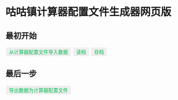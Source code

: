 # 咕咕镇计算器配置文件生成器网页版
## 最初开始

<input type="button" id="newkfin" value="从计算器配置文件导入数据">
<input type="button" id="loadcard" value="读档">
<input type="button" id="savecard" value="存档">

## 最后一步
<input type="button" id="newkfin" value="导出数据为计算器配置文件">

<script type="text/javascript" src="https://sticker.inari.site/js/jquery.min.user.js"></script>
<script>
const
addpoint=`if(value<0){value=0}else if(value>2800){value=2800;}else{value=Math.floor(value);};`
,lvCheck=`if(value==0){value=0}else if(value<100){value=100;}else if(value>850){value=850;}else{value=Math.floor(value);};`
,haloCheck=`if(value<0){value=0}else if(value>400){value=400;}else{value=Math.floor(value);};`
,jewelrypt=`if(value<0){value=0}else if(value>80){value=80;}else{value=Math.floor(value);};`
,jewelryptg=`if(value<0){value=0}else if(value>10){value=10;}else{value=Math.floor(value);};`
,skillList=`
<option value="NULL">未选择</option>
<option disabled>0点</option>
<option value="SHI">启程之誓</option>
<option value="XIN">启程之心</option>
<option value="FENG">启程之风</option>
<option value="TIAO">等级挑战</option>
<option value="YA">等级压制</option>
<option disabled>20点</option>
<option value="BI">破壁之心</option>
<option value="MO">破魔之心</option>
<option value="DUN">复合护盾</option>
<option value="XUE">鲜血渴望</option>
<option value="XIAO">削骨之痛</option>
<option value="SHENG">圣盾祝福</option>
<option value="E">恶意抽奖</option>
<option disabled>30点</option>
<option value="SHANG">伤口恶化</option>
<option value="SHEN">精神创伤</option>
<option value="CI">铁甲尖刺</option>
<option value="REN">忍无可忍</option>
<option value="RE">热血战魂</option>
<option value="DIAN">点到为止</option>
<option value="WU">午时已到</option>
<option value="ZHI">纸薄命硬</option>
<option disabled>100点</option>
<option value="FEI">沸血之志</option>
<option value="BO">波澜不惊</option>
<option value="JU">飓风之力</option>
<option value="HONG">红蓝双刺</option>
<option value="JUE">荧光护盾</option>
<option value="HOU">后发制人</option>
<option value="DUNH">钝化锋芒</option>
<option value="ZI">自信回头</option>`
,cardList=`
<option value="WU">舞</option>
<option value="MO">默</option>
<option value="LIN">琳</option>
<option value="AI">艾</option>
<option value="MENG">梦</option>
<option value="WEI">薇</option>
<option value="YI">伊</option>
<option value="MING">冥</option>
<option value="MIN">命</option>
<option value="XI">希</option>
<option value="XIA">霞</option>
<option value="NAN">无</option>`
,plusList=`
<option value="0">0</option>
<option value="1">1</option>
<option value="2">2</option>
<option value="3">3</option>
<option value="4">4</option>
<option value="5">5</option>
<option value="6">6</option>
<option value="7">7</option>
<option value="8">8</option>
<option value="9">9</option>
<option value="10">10</option>`
,cskiList=`
<option value="2">2</option>
<option value="3">3</option>
<option value="4">4</option>
<option value="5">5</option>
<option value="6">6</option>
<option value="0">0</option>`
,unskill=`
<p><input type="checkbox" class="unskill" id="SHI">启程之誓
<input type="checkbox" class="unskill" id="XIN">启程之心
<input type="checkbox" class="unskill" id="FENG">启程之风
<input type="checkbox" class="unskill" id="TIAO">等级挑战
<input type="checkbox" class="unskill" id="YA">等级压制</p><p>
<input type="checkbox" class="unskill" id="BI">破壁之心
<input type="checkbox" class="unskill" id="MO">破魔之心
<input type="checkbox" class="unskill" id="DUN">复合护盾
<input type="checkbox" class="unskill" id="XUE">鲜血渴望
<input type="checkbox" class="unskill" id="XIAO">削骨之痛
<input type="checkbox" class="unskill" id="SHENG">圣盾祝福
<input type="checkbox" class="unskill" id="E">恶意抽奖</p><p>
<input type="checkbox" class="unskill" id="SHANG">伤口恶化
<input type="checkbox" class="unskill" id="SHEN">精神创伤
<input type="checkbox" class="unskill" id="CI">铁甲尖刺
<input type="checkbox" class="unskill" id="REN">忍无可忍
<input type="checkbox" class="unskill" id="RE">热血战魂
<input type="checkbox" class="unskill" id="DIAN">点到为止
<input type="checkbox" class="unskill" id="WU">午时已到
<input type="checkbox" class="unskill" id="ZHI">纸薄命硬</p><p>
<input type="checkbox" class="unskill" id="FEI">沸血之志
<input type="checkbox" class="unskill" id="BO">波澜不惊
<input type="checkbox" class="unskill" id="JU">飓风之力
<input type="checkbox" class="unskill" id="HONG">红蓝双刺
<input type="checkbox" class="unskill" id="JUE">荧光护盾
<input type="checkbox" class="unskill" id="HOU">后发制人
<input type="checkbox" class="unskill" id="DUNH">钝化锋芒
<input type="checkbox" class="unskill" id="ZI">自信回头`
,Menu=`<h2>我方数据</h2><p>当前已用【yyy/xxx】光环，已用【y/x】技能位，已用【yyyy/xxxx】点数。</p><p>
<b>当前光环：</b><input type="number" id="halo" value="0" onblur="${haloCheck}" style="width:3.2em">%光环。
</p><p><b>当前角色：</b><select id="yourcard">${cardList}</select>
，<input type="number" id="level" value="100" onblur="${lvCheck}" style="width:3.2em">
级，<select id="cardplus">${plusList}</select>
%品质，<select id="cardskill">${cskiList}</select>
技能位。</p><p><b>当前加点：</b><input type="number" class="addpoint" id="STR" value="0" onblur="${addpoint}" style="width:3.8em">
力量，<input type="number" class="addpoint" id="AGI" value="0" onblur="${addpoint}" style="width:3.8em">
敏捷，<input type="number" class="addpoint" id="INT" value="0" onblur="${addpoint}" style="width:3.8em">
智力，<input type="number" class="addpoint" id="VIT" value="0" onblur="${addpoint}" style="width:3.8em">
体魄，<input type="number" class="addpoint" id="SPR" value="0" onblur="${addpoint}" style="width:3.8em">
精神，<input type="number" class="addpoint" id="MND" value="0" onblur="${addpoint}" style="width:3.8em">
意志。</p><p><b>已选技能：</b><select id="skill1">${skillList}</select>
<select id="skill2">${skillList}</select>
<select id="skill3">${skillList}</select>
<select id="skill4">${skillList}</select>
<select id="skill5">${skillList}</select>
<select id="skill6">${skillList}</select>
</p><p><b>已选装备：</b><select id="weapons"><option value="0">武器未选择</option></select>
<select id="hands"><option value="0">手饰未选择</option></select>
<select id="armours"><option value="0">防具未选择</option></select>
<select id="earrings"><option value="0">耳饰未选择</option></select>
<input type="button" id="savecard" value="装备录入" onclick="alert('录入装备数据！')">
</p><p><b>饰品加成：</b></p><p>
当前饰品组 <select id="jewelrygroup">${skillList}</select>
<input type="button" id="jewelryincome" value="录入饰品到仓库" onclick="alert('录入饰品到饰品仓库！')">
<input type="button" id="jewelrygroups" value="从仓库选配饰品组" onclick="alert('从饰品仓库选配饰品组！')">
</p><p><input type="number" class="jewelry" id="STR" value="0" onblur="${jewelrypt}" style="width:2.8em">
点力量，<input type="number" class="jewelry" id="AGI" value="0" onblur="${jewelrypt}" style="width:2.8em">
点敏捷，<input type="number" class="jewelry" id="INT" value="0" onblur="${jewelrypt}" style="width:2.8em">
点智力，<input type="number" class="jewelry" id="VIT" value="0" onblur="${jewelrypt}" style="width:2.8em">
点体魄，<input type="number" class="jewelry" id="SPR" value="0" onblur="${jewelrypt}" style="width:2.8em">
点精神，<input type="number" class="jewelry" id="MND" value="0" onblur="${jewelrypt}" style="width:2.8em">
点意志。
</p><p><input type="number" class="jewelry" id="PATK" value="0" onblur="${jewelryptg}" style="width:2.8em">
%物理攻击，<input type="number" class="jewelry" id="MATK" value="0" onblur="${jewelryptg}" style="width:2.8em">
%魔法攻击，<input type="number" class="jewelry" id="SPD" value="0" onblur="${jewelryptg}" style="width:2.8em">
%速度，<input type="number" class="jewelry" id="REC" value="0" onblur="${jewelryptg}" style="width:2.8em">
%生命护盾回复，<input type="number" class="jewelry" id="HP" value="0" onblur="${jewelryptg}" style="width:2.8em">
%最大生命，<input type="number" class="jewelry" id="SLD" value="0" onblur="${jewelryptg}" style="width:2.8em">
%最大护盾。</p>
<p><input type="number" class="jewelry" id="LCH" value="0" onblur="${jewelryptg}" style="width:2.8em">
%生命偷取，<input type="number" class="jewelry" id="RFL" value="0" onblur="${jewelryptg}" style="width:2.8em">
%固定反伤，<input type="number" class="jewelry" id="CRT" value="0" onblur="${jewelryptg}" style="width:2.8em">
%固定暴击，<input type="number" class="jewelry" id="SKL" value="0" onblur="${jewelryptg}" style="width:2.8em">
%固定技能，<input type="number" class="jewelry" id="PDEF" value="0" onblur="${jewelryptg}" style="width:2.8em">
%物理防御，<input type="number" class="jewelry" id="MDEF" value="0" onblur="${jewelryptg}" style="width:2.8em">
%魔法防御。</p>
<h2>敌方数据</h2>
<p><b>野怪</b></p><p>当前已选择野怪 录入野怪</p>
<p><b>玩家（STAT格式）</b></p>
<p>当前已选择玩家 录入玩家（STAT格式，标准格式可对我方数据进行存档来录入）</p>
<h2>高级选项</h2><h4><input type="checkbox" class="advconf" id="unskillshow"> 排除技能</h4>
<div id="unskilldiv" style="display:none">${unskill}</div>`;
$(Menu).insertAfter('#savecard');
$(document).on('click',"#unskillshow", function(e){
    if(e.target.checked){ $('#unskilldiv')[0].style='display'; }
    else{ $('#unskilldiv')[0].style='display:none'; };
})
.on('click',"#loadcard", function(e){
    alert('从存档中载入角色数据并覆盖到我方数据！');
})
.on('click',"#savecard", function(e){
    alert('保存我方数据到存档，可用于假想敌录入！');
});
</script>
<style>
select,input{border: 1px solid #e5e5e5;color:#00b84f;display: inline-block; text-align: center; margin: 2px;}
[type="button"]{cursor: pointer;}
</style>
